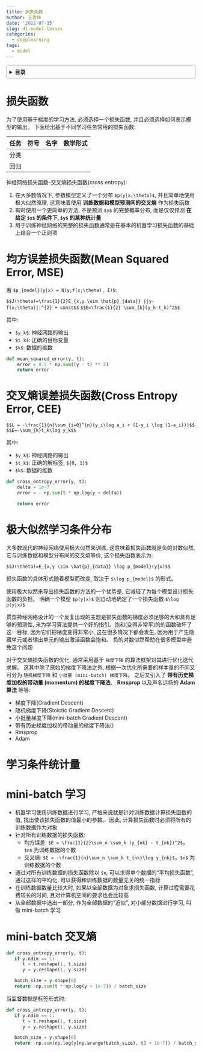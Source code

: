 ```yaml
---
title: 损失函数
author: 王哲峰
date: '2022-07-15'
slug: dl-model-losses
categories:
  - deeplearning
tags:
  - model
---
```


<style>
details {
    border: 1px solid #aaa;
    border-radius: 4px;
    padding: .5em .5em 0;
}
summary {
    font-weight: bold;
    margin: -.5em -.5em 0;
    padding: .5em;
}
details[open] {
    padding: .5em;
}
details[open] summary {
    border-bottom: 1px solid #aaa;
    margin-bottom: .5em;
}
</style>

<details><summary>目录</summary><p>

- [损失函数](#损失函数)
- [均方误差损失函数(Mean Squared Error, MSE)](#均方误差损失函数mean-squared-error-mse)
- [交叉熵误差损失函数(Cross Entropy Error, CEE)](#交叉熵误差损失函数cross-entropy-error-cee)
- [极大似然学习条件分布](#极大似然学习条件分布)
- [学习条件统计量](#学习条件统计量)
- [mini-batch 学习](#mini-batch-学习)
- [mini-batch 交叉熵](#mini-batch-交叉熵)
</p></details><p></p>


# 损失函数

为了使用基于梯度的学习方法, 必须选择一个损失函数, 并且必须选择如何表示模型的输出。
下面给出基于不同学习任务常用的损失函数:

| 任务 | 符号 | 名字  | 数学形式  |
|-----|------|------|----------|
| 分类 |      |      |          |
| 回归 |      |      |          |

神经网络损失函数-交叉熵损失函数(cross entropy):

1. 在大多数情况下, 参数模型定义了一个分布 `$p(y|x;\theta)$`, 
   并且简单地使用极大似然原理, 这意味着使用 **训练数据和模型预测间的交叉熵** 作为损失函数
2. 有时使用一个更简单的方法, 不是预测 `$y$` 的完整概率分布, 
   而是仅仅预测 **在给定 `$x$` 的条件下, `$y$` 的某种统计量**
3. 用于训练神经网络的完整的损失函数通常是在基本的机器学习损失函数的基础上结合一个正则项

# 均方误差损失函数(Mean Squared Error, MSE)

若 `$p_{model}(y|x) = N(y;f(x;\theta), I)$`:

`$$J(\theta)=\frac{1}{2}E_{x,y \sim \hat{p}_{data}} ||y-f(x;\theta)||^{2} + const$$`
`$$E=\frac{1}{2} \sum_{k}(y_k-t_k)^2$$`

其中:

- `$y_k$`: 神经网路的输出
- `$t_k$`: 正确的目标变量
- `$k$`: 数据的维数

```python
def mean_squared_error(y, t):
    error = 0.5 * np.sum((y - t) ** 2)
    return error
```

# 交叉熵误差损失函数(Cross Entropy Error, CEE)
    
`$$L = -\frac{1}{n}\sum_{i=0}^{n}(y_i\log a_i + (1-y_i \log (1-a_i)))$$`
`$$E=-\sum_{k}t_k\log y_k$$`

其中:

- `$y_k$`: 神经网路的输出
- `$t_k$`: 正确的解标签, `${0, 1}$`
- `$k$`: 数据的维数

```python
def cross_entropy_error(y, t):
    delta = 1e-7
    error = - np.sum(t * np.log(y + delta))

    return error
```

# 极大似然学习条件分布

大多数现代的神经网络使用极大似然来训练, 这意味着损失函数就是负的对数似然, 
它与训练数据和模型分布间的交叉熵等价, 这个损失函数表示为:

`$$J(\theta)=E_{x,y \sim \hat{p}_{data}} \log p_{model}(y|x)$$`

损失函数的具体形式随着模型而改变, 取决于 `$\log p_{model}$` 的形式。

使用极大似然来导出损失函数的方法的一个优势是, 它减轻了为每个模型设计损失函数的负担。
明确一个模型 `$p(y|x)$` 则自动地确定了一个损失函数 `$\log p(y|x)$`

贯穿神经网络设计的一个反复出现的主题是损失函数的梯度必须足够的大和具有足够的预测性, 
来为学习算法提供一个好的指引。饱和(变得非常平)的的函数破坏了这一目标, 
因为它们把梯度变得非常小, 这在很多情况下都会发生, 
因为用于产生隐藏单元或者输出单元的输出激活函数会饱和。
负的对数似然帮助在很多模型中避免这个问题

对于交叉熵损失函数的优化, 通常采用基于 `梯度下降` 的算法框架对其进行优化迭代求解。
这其中除了原始的梯度下降法之外, 
根据一次优化所需要的样本量的不同又可分为 `随机梯度下降` 和 `小批量 (mini-batch) 梯度下降`。
之后又引入了 **带有历史梯度加权的带动量 (momentum) 的梯度下降法**、
**Rmsprop** 以及声名远扬的 **Adam 算法** 等等:

- 梯度下降(Gradient Descent)
- 随机梯度下降(Stoictic Gradient Descent)
- 小批量梯度下降(mini-batch Gradient Descent)
- 带有历史梯度加权的带动量的梯度下降法()
- Rmsprop
- Adam

# 学习条件统计量

# mini-batch 学习

- 机器学习使用训练数据进行学习, 严格来说就是针对训练数据计算损失函数的值, 找出使该损失函数的值最小的参数。
  因此, 计算损失函数时必须将所有的训练数据作为对象
- 针对所有训练数据的损失函数:
    - 均方误差: `$E = \frac{1}{2}\sum_n \sum_k (y_{nk} - t_{nk})^2$`，`$n$` 为训练数据的个数
    - 交叉熵: `$E = -\frac{1}{n}\sum_n \sum_k t_{nk}\log y_{nk}$`，`$n$` 为训练数据的个数
- 通过对所有训练数据的损失函数除以 `$n`, 可以求得单个数据的“平均损失函数”, 通过这样的平均化, 
  可以获得和训练数据的数量无关的统一指标
- 在训练数据数量比较大时, 如果以全部数据为对象求损失函数, 计算过程需要花费较长的时间, 
  且对计算机空间的要求也会比较高
- 从全部数据中选出一部分, 作为全部数据的“近似”, 对小部分数据进行学习, 叫做 mini-batch 学习

# mini-batch 交叉熵

```python
def cross_entropy_error(y, t):
   if y.ndim == 1:
      t = t.reshape(1, t.size)
      y = y.reshape(1, y.size)

   batch_size = y.shape[0]
   return -np.sum(t * np.log(y + 1e-7)) / batch_size
```

当监督数据是标签形式时:

```python
def cross_entropy_error(y, t):
   if y.ndim == 1:
      t = t.reshape(1, t.size)
      y = y.reshape(1, y.size)

   batch_size = y.shape[0]
   return -np.sum(np.log(y[np.arange(batch_size), t] + 1e-7)) / batch_size
```

